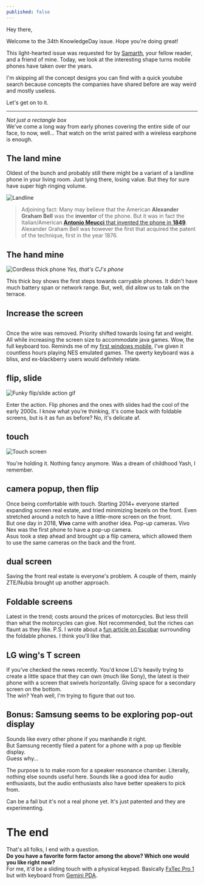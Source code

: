 ```yaml
---
published: false
---
```

Hey there,

Welcome to the 34th KnowledgeDay issue. Hope you're doing great!

This light-hearted issue was requested for by [Samarth](https://www.instagram.com/sam_freakin_sam/), your fellow reader, and a friend of mine. Today, we look at the interesting shape turns mobile phones have taken over the years.

I'm skipping all the concept designs you can find with a quick youtube search because concepts the companies have shared before are way weird and mostly useless.  

Let's get on to it.

-----

*Not just a rectangle box*  
We've come a long way from early phones covering the entire side of our face, to now, well... That watch on the wrist paired with a wireless earphone is enough.  

## The land mine
Oldest of the bunch and probably still there might be a variant of a landline phone in your living room. Just lying there, losing value. But they for sure have super high ringing volume.  

![Landline](https://images-na.ssl-images-amazon.com/images/I/71b6BikUB7L._SL1280_.jpg)

> Adjoining fact: Many may believe that the American **Alexander Graham Bell** was the **inventor** of the phone. But it was in fact the Italian/American [**Antonio Meucci** that invented the phone in **1849**](https://www.loc.gov/everyday-mysteries/item/who-is-credited-with-inventing-the-telephone/). Alexander Graham Bell was however the first that acquired the patent of the technique, first in the year 1876.

## The hand mine
![Cordless thick phone](https://cs3.gtaall.com/screenshots/4dc09/2015-08/original/93653f6d4065304a98d800ce53886686bb5f827c/290724-gta-sa-2015-08-30-10-29-40-529.jpg)
*Yes, that's CJ's phone*

This thick boy shows the first steps towards carryable phones. It didn't have much battery span or network range. But, well, did allow us to talk on the terrace.  

## Increase the screen
![]()

Once the wire was removed. Priority shifted towards losing fat and weight. All while increasing the screen size to accommodate java games. Wow, the full keyboard too. Reminds me of my [first windows mobile](https://www.gsmarena.com/amoi_e78-2037.php), I've given it countless hours playing NES emulated games. The qwerty keyboard was a bliss, and ex-blackberry users would definitely relate.   

## flip, slide
![Funky flip/slide action gif]()

Enter the action. Flip phones and the ones with slides had the cool of the early 2000s. I know what you're thinking, it's come back with foldable screens, but is it as fun as before? No, it's delicate af.

## touch
![Touch screen]()

You're holding it. Nothing fancy anymore. Was a dream of childhood Yash, I remember.

## camera popup, then flip

Once being comfortable with touch. Starting 2014+ everyone started expanding screen real estate, and tried minimizing bezels on the front. Even stretched around a notch to have a little-more screen on the front.  
But one day in 2018, **Vivo** came with another idea. Pop-up cameras. Vivo Nex was the first phone to have a pop-up camera.  
Asus took a step ahead and brought up a flip camera, which allowed them to use the same cameras on the back and the front.  

## dual screen

Saving the front real estate is everyone's problem. A couple of them, mainly ZTE/Nubia brought up another approach. 

## Foldable screens

Latest in the trend; costs around the prices of motorcycles. But less thrill than what the motorcycles can give. Not recommended, but the riches can flaunt as they like.
P.S. I wrote about a [fun article on Escobar](https://ohyash.medium.com/hold-my-escobar-704b4d6ae14e) surrounding the foldable phones. I think you'll like that.

## LG wing's T screen

If you've checked the news recently. You'd know LG's heavily trying to create a little space that they can own (much like Sony), the latest is their phone with a screen that swivels horizontally. Giving space for a secondary screen on the bottom.  
The win? Yeah well, I'm trying to figure that out too.   

## Bonus: Samsung seems to be exploring pop-out display

Sounds like every other phone if you manhandle it right.  
But Samsung recently filed a patent for a phone with a pop up flexible display.  
Guess why...  

The purpose is to make room for a speaker resonance chamber. Literally, nothing else sounds useful here. Sounds like a good idea for audio enthusiasts, but the audio enthusiasts also have better speakers to pick from.  

Can be a fail but it's not a real phone yet. It's just patented and they are experimenting.  

# The end
That's all folks, I end with a question.  
**Do you have a favorite form factor among the above? Which one would you like right now?**  
For me, it'd be a sliding touch with a physical keypad. Basically [FxTec Pro 1](https://www.fxtec.com/) but with keyboard from [Gemini PDA](https://store.planetcom.co.uk/products/gemini-pda-1).
